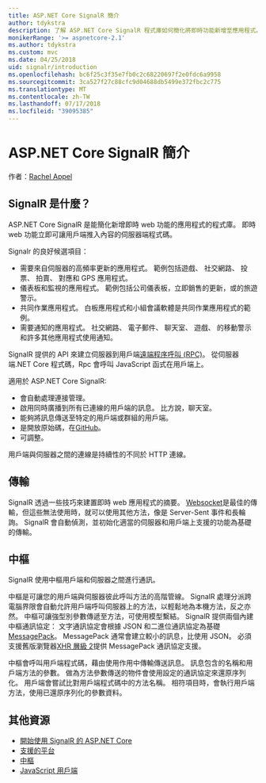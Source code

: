 ```yaml
---
title: ASP.NET Core SignalR 簡介
author: tdykstra
description: 了解 ASP.NET Core SignalR 程式庫如何簡化將即時功能新增至應用程式。
monikerRange: '>= aspnetcore-2.1'
ms.author: tdykstra
ms.custom: mvc
ms.date: 04/25/2018
uid: signalr/introduction
ms.openlocfilehash: bc6f25c3f35e7fb0c2c68220697f2e0fdc6a9958
ms.sourcegitcommit: 3ca527f27c88cfc9d04688db5499e372fbc2c775
ms.translationtype: MT
ms.contentlocale: zh-TW
ms.lasthandoff: 07/17/2018
ms.locfileid: "39095385"
---
```

# <a name="introduction-to-aspnet-core-signalr"></a>ASP.NET Core SignalR 簡介

作者：[Rachel Appel](https://twitter.com/rachelappel)

## <a name="what-is-signalr"></a>SignalR 是什麼？

ASP.NET Core SignalR 是能簡化新增即時 web 功能的應用程式的程式庫。 即時 web 功能立即可讓用戶端推入內容的伺服器端程式碼。

Signalr 的良好候選項目：

* 需要來自伺服器的高頻率更新的應用程式。 範例包括遊戲、 社交網路、 投票、 拍賣、 對應和 GPS 應用程式。
* 儀表板和監視的應用程式。 範例包括公司儀表板，立即銷售的更新，或的旅遊警示。
* 共同作業應用程式。 白板應用程式和小組會議軟體是共同作業應用程式的範例。
* 需要通知的應用程式。 社交網路、 電子郵件、 聊天室、 遊戲、 的移動警示和許多其他應用程式使用通知。

SignalR 提供的 API 來建立伺服器到用戶端[遠端程序呼叫 (RPC)](https://wikipedia.org/wiki/Remote_procedure_call)。 從伺服器端.NET Core 程式碼，Rpc 會呼叫 JavaScript 函式在用戶端上。

適用於 ASP.NET Core SignalR:

* 會自動處理連接管理。
* 啟用同時廣播到所有已連線的用戶端的訊息。 比方說，聊天室。
* 能夠將訊息傳送至特定的用戶端或群組的用戶端。
* 是開放原始碼，在[GitHub](https://github.com/aspnet/signalr)。
* 可調整。

用戶端與伺服器之間的連線是持續性的不同於 HTTP 連線。

## <a name="transports"></a>傳輸

SignalR 透過一些技巧來建置即時 web 應用程式的摘要。 [Websocket](https://tools.ietf.org/html/rfc7118)是最佳的傳輸，但這些無法使用時，就可以使用其他方法，像是 Server-Sent 事件和長輪詢。 SignalR 會自動偵測，並初始化適當的伺服器和用戶端上支援的功能為基礎的傳輸。

## <a name="hubs"></a>中樞

SignalR 使用中樞用戶端和伺服器之間進行通訊。

中樞是可讓您的用戶端與伺服器彼此呼叫方法的高階管線。 SignalR 處理分派跨電腦界限會自動允許用戶端呼叫伺服器上的方法，以輕鬆地為本機方法，反之亦然。 中樞可讓強型別參數傳遞至方法，可使用模型繫結。 SignalR 提供兩個內建中樞通訊協定： 文字通訊協定會根據 JSON 和二進位通訊協定為基礎[MessagePack](https://msgpack.org/)。  MessagePack 通常會建立較小的訊息，比使用 JSON。 必須支援舊版瀏覽器[XHR 層級 2](https://caniuse.com/#feat=xhr2)提供 MessagePack 通訊協定支援。

中樞會呼叫用戶端程式碼，藉由使用作用中傳輸傳送訊息。 訊息包含的名稱和用戶端方法的參數。 做為方法參數傳送的物件會使用設定的通訊協定來還原序列化。 用戶端會嘗試比對用戶端程式碼中的方法名稱。 相符項目時，會執行用戶端方法，使用已還原序列化的參數資料。

## <a name="additional-resources"></a>其他資源

* [開始使用 SignalR 的 ASP.NET Core](xref:tutorials/signalr)
* [支援的平台](xref:signalr/supported-platforms)
* [中樞](xref:signalr/hubs)
* [JavaScript 用戶端](xref:signalr/javascript-client)
